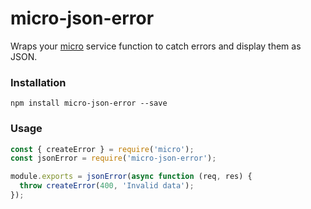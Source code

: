 # micro-json-error

Wraps your [micro](https://github.com/zeit/micro) service function to catch errors and display them as JSON.

### Installation

```
npm install micro-json-error --save
```

### Usage

```javascript
const { createError } = require('micro');
const jsonError = require('micro-json-error');

module.exports = jsonError(async function (req, res) {
  throw createError(400, 'Invalid data');
});
```
